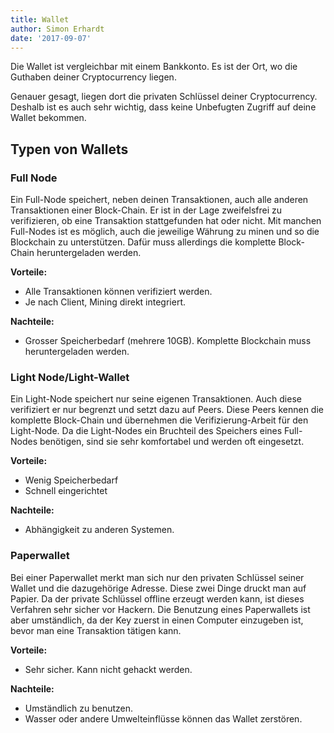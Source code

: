 ```yaml
---
title: Wallet
author: Simon Erhardt
date: '2017-09-07'
---
```


Die Wallet ist vergleichbar mit einem Bankkonto. Es ist der Ort, wo die Guthaben deiner Cryptocurrency liegen.

Genauer gesagt, liegen dort die privaten Schlüssel deiner Cryptocurrency. Deshalb ist es auch sehr wichtig, dass keine Unbefugten Zugriff auf deine Wallet bekommen.

## Typen von Wallets

### Full Node
Ein Full-Node speichert, neben deinen Transaktionen, auch alle anderen Transaktionen einer Block-Chain. Er ist in der Lage zweifelsfrei zu verifizieren, ob eine Transaktion stattgefunden hat oder nicht. Mit manchen Full-Nodes ist es möglich, auch die jeweilige Währung zu minen und so die Blockchain zu unterstützen. Dafür muss allerdings die komplette Block-Chain heruntergeladen werden.

**Vorteile:**

 * Alle Transaktionen können verifiziert werden.
 * Je nach Client, Mining direkt integriert.

**Nachteile:**

 * Grosser Speicherbedarf (mehrere 10GB). Komplette Blockchain muss heruntergeladen werden.


### Light Node/Light-Wallet
Ein Light-Node speichert nur seine eigenen Transaktionen. Auch diese verifiziert er nur begrenzt und setzt dazu auf Peers. Diese Peers kennen die komplette Block-Chain und übernehmen die Verifizierung-Arbeit für den Light-Node. Da die Light-Nodes ein Bruchteil des Speichers eines Full-Nodes benötigen, sind sie sehr komfortabel und werden oft eingesetzt.

**Vorteile:**

 * Wenig Speicherbedarf
 * Schnell eingerichtet

**Nachteile:**

 * Abhängigkeit zu anderen Systemen.


### Paperwallet
Bei einer Paperwallet merkt man sich nur den privaten Schlüssel seiner Wallet und die dazugehörige Adresse. Diese zwei Dinge druckt man auf Papier. Da der private Schlüssel offline erzeugt werden kann, ist dieses Verfahren sehr sicher vor Hackern. Die Benutzung eines Paperwallets ist aber umständlich, da der Key zuerst in einen Computer einzugeben ist, bevor man eine Transaktion tätigen kann.

**Vorteile:**

 * Sehr sicher. Kann nicht gehackt werden.

**Nachteile:**

 * Umständlich zu benutzen.
 * Wasser oder andere Umwelteinflüsse können das Wallet zerstören.